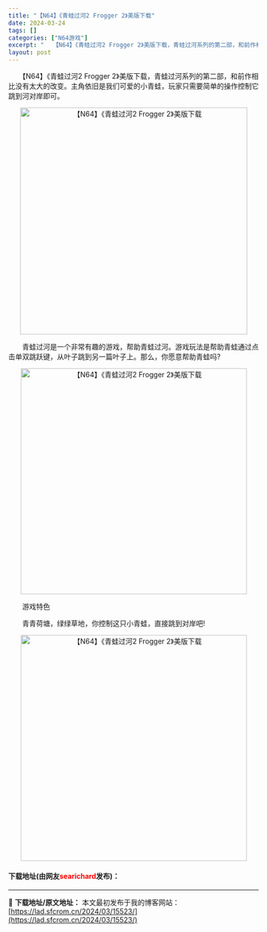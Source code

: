 ```yaml
---
title: "【N64】《青蛙过河2 Frogger 2》美版下载"
date: 2024-03-24
tags: []
categories: ["N64游戏"]
excerpt: "　　【N64】《青蛙过河2 Frogger 2》美版下载，青蛙过河系列的第二部，和前作相比没有太大的改变。主角依旧是我们可爱的小青蛙，玩家只需要简单的操作控制它跳到河对岸即可。 　　青蛙过河是一个非常有趣的游戏，帮助青蛙过河。游戏玩法是帮助青蛙通过点击单双跳跃键，从叶子跳到另一篇叶子上。那么，你愿意&hellip;"
layout: post
---
```


 <p>　　【N64】《青蛙过河2 Frogger 2》美版下载，青蛙过河系列的第二部，和前作相比没有太大的改变。主角依旧是我们可爱的小青蛙，玩家只需要简单的操作控制它跳到河对岸即可。</p> <p align="center"><img align="" border="0" src="https://lad.sfcrom.cn/wp-content/uploads/2024/03/20240324_66003c183e1be.png" width="457" alt="【N64】《青蛙过河2 Frogger 2》美版下载" /></p> <p>　　青蛙过河是一个非常有趣的游戏，帮助青蛙过河。游戏玩法是帮助青蛙通过点击单双跳跃键，从叶子跳到另一篇叶子上。那么，你愿意帮助青蛙吗?</p> <p align="center"><img align="" border="0" src="https://lad.sfcrom.cn/wp-content/uploads/2024/03/20240324_66003c198569b.png" width="455" alt="【N64】《青蛙过河2 Frogger 2》美版下载" /></p> <p>　　游戏特色</p> <p>　　青青荷塘，绿绿草地，你控制这只小青蛙，直接跳到对岸吧!</p> <p align="center"><img align="" border="0" src="https://lad.sfcrom.cn/wp-content/uploads/2024/03/20240324_66003c1ab948e.png" width="455" alt="【N64】《青蛙过河2 Frogger 2》美版下载" /></p> <p><h4>下载地址(由网友<font color="red">searichard</font>发布)：</h4></p> 

---
📖 **下载地址/原文地址：** 本文最初发布于我的博客网站：[https://lad.sfcrom.cn/2024/03/15523/](https://lad.sfcrom.cn/2024/03/15523/)
